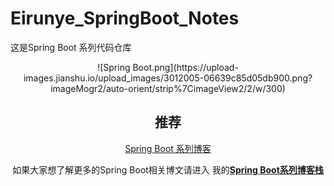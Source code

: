 # Eirunye_SpringBoot_Notes

这是Spring Boot 系列代码仓库

<div align=center>
![Spring Boot.png](https://upload-images.jianshu.io/upload_images/3012005-06639c85d05db900.png?imageMogr2/auto-orient/strip%7CimageView2/2/w/300)


## 推荐

[Spring Boot 系列博客](https://eirunye.github.io/categories/%E5%90%8E%E5%8F%B0/Spring-Boot/)

如果大家想了解更多的Spring Boot相关博文请进入
我的[**Spring Boot系列博客栈**](https://eirunye.github.io/categories/%E5%90%8E%E5%8F%B0/Spring-Boot/)

